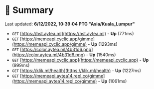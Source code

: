 # 📖 Summary
Last updated: **6/12/2022, 10:39:04 PTG "Asia/Kuala_Lumpur"**

- `GET` [https://hst.aytea.ml](https://hst.aytea.ml) - **Up** (771ms)
- `GET` [https://memeapi.cyclic.app/gimme](https://memeapi.cyclic.app/gimme) - **Up** (1293ms)
- `GET` [https://color.aytea.ml/4b31d6.png](https://color.aytea.ml/4b31d6.png) - **Up** (1540ms)
- `GET` [https://memeapi.cyclic.app](https://memeapi.cyclic.app) - **Up** (999ms)
- `GET` [https://klik.ml/health](https://klik.ml/health) - **Up** (1227ms)
- `GET` [https://memeapi.aytea14.repl.co/gimme](https://memeapi.aytea14.repl.co/gimme) - **Up** (1061ms)
